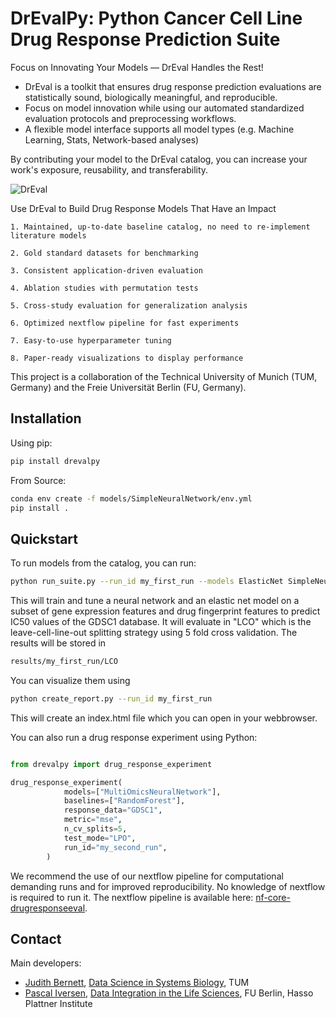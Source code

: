 # DrEvalPy: Python Cancer Cell Line Drug Response Prediction Suite

Focus on Innovating Your Models — DrEval Handles the Rest!

- DrEval is a toolkit that ensures drug response prediction evaluations are statistically sound, biologically meaningful, and reproducible.
- Focus on model innovation while using our automated standardized evaluation protocols and preprocessing workflows.
- A flexible model interface supports all model types (e.g. Machine Learning, Stats, Network-based analyses)

By contributing your model to the DrEval catalog, you can increase your work's exposure, reusability, and transferability.

![DrEval](https://github.com/daisybio/drevalpy/blob/main/assets/dreval.png)

Use DrEval to Build Drug Response Models That Have an Impact

    1. Maintained, up-to-date baseline catalog, no need to re-implement literature models

    2. Gold standard datasets for benchmarking

    3. Consistent application-driven evaluation

    4. Ablation studies with permutation tests

    5. Cross-study evaluation for generalization analysis

    6. Optimized nextflow pipeline for fast experiments

    7. Easy-to-use hyperparameter tuning

    8. Paper-ready visualizations to display performance

This project is a collaboration of the Technical University of Munich (TUM, Germany)
and the Freie Universität Berlin (FU, Germany).

## Installation

Using pip:

```bash
pip install drevalpy
```

From Source:

```bash
conda env create -f models/SimpleNeuralNetwork/env.yml
pip install .
```

## Quickstart

To run models from the catalog, you can run:

```bash
python run_suite.py --run_id my_first_run --models ElasticNet SimpleNeuralNetwork --dataset GDSC1 --test_mode LCO
```

This will train and tune a neural network and an elastic net model on a subset of gene expression features and drug fingerprint features to predict IC50 values of the GDSC1 database. It will evaluate in "LCO" which is the leave-cell-line-out splitting strategy using 5 fold cross validation.
The results will be stored in

```bash
results/my_first_run/LCO
```

You can visualize them using

```bash
python create_report.py --run_id my_first_run
```

This will create an index.html file which you can open in your webbrowser.

You can also run a drug response experiment using Python:

```python

from drevalpy import drug_response_experiment

drug_response_experiment(
            models=["MultiOmicsNeuralNetwork"],
            baselines=["RandomForest"],
            response_data="GDSC1",
            metric="mse",
            n_cv_splits=5,
            test_mode="LPO",
            run_id="my_second_run",
        )
```

We recommend the use of our nextflow pipeline for computational demanding runs and for improved reproducibility. No knowledge of nextflow is required to run it. The nextflow pipeline is available here: [nf-core-drugresponseeval](https://github.com/JudithBernett/nf-core-drugresponseeval).

## Contact

Main developers:

- [Judith Bernett](mailto:judith.bernett@tum.de), [Data Science in Systems Biology](https://www.mls.ls.tum.de/daisybio/startseite/), TUM
- [Pascal Iversen](mailto:Pascal.Iversen@hpi.de), [Data Integration in the Life Sciences](https://www.mi.fu-berlin.de/inf/groups/ag-dilis/index.html), FU Berlin, Hasso Plattner Institute
